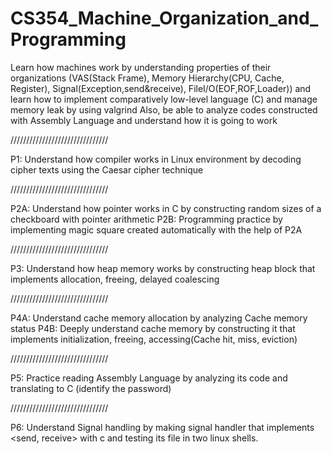 # CS354_Machine_Organization_and_Programming

Learn how machines work by understanding properties of their organizations (VAS(Stack Frame), Memory Hierarchy(CPU, Cache, Register), Signal(Exception,send&receive), FileI/O(EOF,ROF,Loader))
and learn how to implement comparatively low-level language (C) and manage memory leak by using valgrind
Also, be able to analyze codes constructed with Assembly Language and understand how it is going to work


///////////////////////////////

P1: Understand how compiler works in Linux environment by decoding cipher texts
    using the Caesar cipher technique

///////////////////////////////

P2A: Understand how pointer works in C by constructing random sizes of a checkboard with pointer arithmetic
P2B: Programming practice by implementing magic square created automatically with the help of P2A  

///////////////////////////////

P3: Understand how heap memory works by constructing heap block that implements allocation, freeing, delayed coalescing 

///////////////////////////////

P4A: Understand cache memory allocation by analyzing Cache memory status
P4B: Deeply understand cache memory by constructing it that implements initialization, freeing, accessing(Cache hit, miss, eviction)

///////////////////////////////

P5: Practice reading Assembly Language by analyzing its code and translating to C (identify the password)

///////////////////////////////

P6: Understand Signal handling by making signal handler that implements <send, receive> with c and testing its file in two linux shells.



